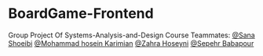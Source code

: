 # BoardGame-Frontend
Group Project Of Systems-Analysis-and-Design Course
Teammates: 
[@Sana Shoeibi](https://github.com/shoeibi98) 
[@Mohammad hosein Karimian](https://github.com/mohammadhosseinkarimian) 
[@Zahra Hoseyni](https://github.com/zahrahosseini99)
[@Sepehr Babapour](https://github.com/sprbpr)


